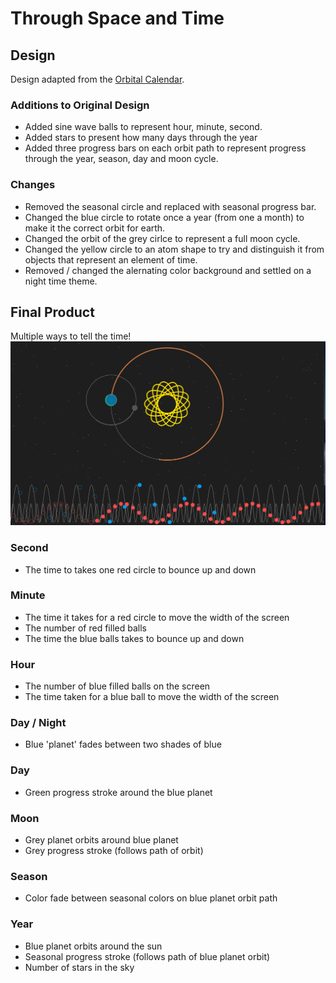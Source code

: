 # Through Space and Time
## Design
Design adapted from the [Orbital Calendar](https://github.com/neil-oliver/dvia-2019/tree/master/1.mapping-time/date_2_orbit).

### Additions to Original Design
- Added sine wave balls to represent hour, minute, second.
- Added stars to present how many days through the year
- Added three progress bars on each orbit path to represent progress through the year, season, day and moon cycle.

### Changes
 - Removed the seasonal circle and replaced with seasonal progress bar.
 - Changed the blue circle to rotate once a year (from one a month) to make it the correct orbit for earth.
 - Changed the orbit of the grey cirlce to represent a full moon cycle.
 - Changed the yellow circle to an atom shape to try and distinguish it from objects that represent an element of time.
 - Removed / changed the alernating color background and settled on a night time theme.

## Final Product
Multiple ways to tell the time!
![](https://github.com/neil-oliver/dvia-2019/blob/master/1.mapping-time/final_through_space_and_time/through-space-and-time-final.png)

### Second
- The time to takes one red circle to bounce up and down

### Minute
- The time it takes for a red circle to move the width of the screen
- The number of red filled balls 
- The time the blue balls takes to bounce up and down

### Hour
- The number of blue filled balls on the screen
- The time taken for a blue ball to move the width of the screen

### Day / Night
- Blue 'planet' fades between two shades of blue

### Day
- Green progress stroke around the blue planet

### Moon
- Grey planet orbits around blue planet
- Grey progress stroke (follows path of orbit)

### Season 
- Color fade between seasonal colors on blue planet orbit path

### Year
- Blue planet orbits around the sun
- Seasonal progress stroke (follows path of blue planet orbit)
- Number of stars in the sky



